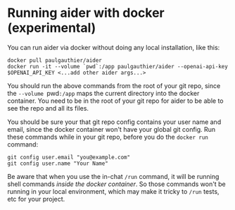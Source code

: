 
# Running aider with docker (experimental)

You can run aider via docker without doing any local installation, like this:

```
docker pull paulgauthier/aider
docker run -it --volume `pwd`:/app paulgauthier/aider --openai-api-key $OPENAI_API_KEY <...add other aider args...>
```

You should run the above commands from the root of your git repo,
since the `--volume `pwd`:/app` maps the current directory into the
docker container.
You need to be in the root of your git repo for aider to be able to
see the repo and all its files.

You should be sure your that
git repo config contains your user name and email, since the
docker container won't have your global git config.
Run these commands while in your git repo, before
you do the `docker run` command:

```
git config user.email "you@example.com"
git config user.name "Your Name"
```  

Be aware that when you use the in-chat `/run` command, it will
be running shell commands *inside the docker container*.
So those commands won't be running in your local environment,
which may make it tricky to `/run` tests, etc for your project.
